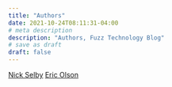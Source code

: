 ```yaml
---
title: "Authors"
date: 2021-10-24T08:11:31-04:00
# meta description
description: "Authors, Fuzz Technology Blog"
# save as draft
draft: false
---
```


[Nick Selby](nselby)
[Eric Olson](eric)